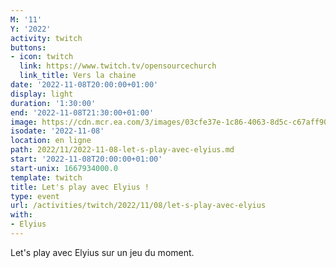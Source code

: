 ```yaml
---
M: '11'
Y: '2022'
activity: twitch
buttons:
- icon: twitch
  link: https://www.twitch.tv/opensourcechurch
  link_title: Vers la chaine
date: '2022-11-08T20:00:00+01:00'
display: light
duration: '1:30:00'
end: '2022-11-08T21:30:00+01:00'
image: https://cdn.mcr.ea.com/3/images/03cfe37e-1c86-4063-8d5c-c67aff90a293/1587735143-0x0-0-0.jpg
isodate: '2022-11-08'
location: en ligne
path: 2022/11/2022-11-08-let-s-play-avec-elyius.md
start: '2022-11-08T20:00:00+01:00'
start-unix: 1667934000.0
template: twitch
title: Let's play avec Elyius !
type: event
url: /activities/twitch/2022/11/08/let-s-play-avec-elyius
with:
- Elyius
---
```

Let's play avec Elyius sur un jeu du moment.